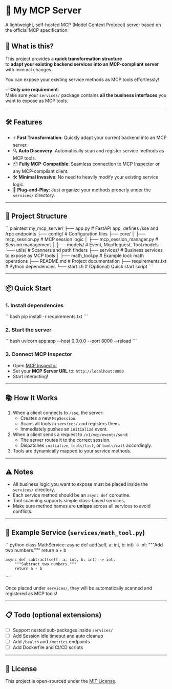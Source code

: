 # 🚀 My MCP Server

A lightweight, self-hosted MCP (Model Context Protocol) server based on the official MCP specification.

## 🚀 What is this?

This project provides a **quick transformation structure**  
to **adapt your existing backend services into an MCP-compliant server** with minimal changes.

You can expose your existing service methods as MCP tools effortlessly!

✅ **Only one requirement**:  
Make sure your `services/` package contains **all the business interfaces** you want to expose as MCP tools.

---

## 🛠️ Features

- ⚡ **Fast Transformation**: Quickly adapt your current backend into an MCP server.
- 🔍 **Auto Discovery**: Automatically scan and register service methods as MCP tools.
- 📦 **Fully MCP-Compatible**: Seamless connection to MCP Inspector or any MCP-compliant client.
- 🛠️ **Minimal Invasive**: No need to heavily modify your existing service logic.
- 🚀 **Plug-and-Play**: Just organize your methods properly under the `services/` directory.

---

## 📂 Project Structure

\`\`\`plaintext
my_mcp_server/
├── app.py                     # FastAPI app, defines /sse and /rpc endpoints
├── config/                     # Configuration files
├── core/
│   ├── mcp_session.py          # MCP session logic
│   ├── mcp_session_manager.py  # Session management
│   ├── models/                 # Event, McpRequest, Tool models
│   └── utils/                  # Scanners and path finders
├── services/                   # Business services to expose as MCP tools
│   ├── math_tool.py            # Example tool: math operations
├── README.md                   # Project documentation
├── requirements.txt            # Python dependencies
└── start.sh                    # (Optional) Quick start script
\`\`\`

---

## 📦 Quick Start

### 1. Install dependencies

\`\`\`bash
pip install -r requirements.txt
\`\`\`

### 2. Start the server

\`\`\`bash
uvicorn app:app --host 0.0.0.0 --port 8000 --reload
\`\`\`

### 3. Connect MCP Inspector

- Open [MCP Inspector](https://github.com/modelcontextprotocol/inspector)
- Set your **MCP Server URL** to: `http://localhost:8000`
- Start interacting!

---

## 📚 How It Works

1. When a client connects to `/sse`, the server:
   - Creates a new `McpSession`.
   - Scans all tools in `services/` and registers them.
   - Immediately pushes an `initialize` event.
2. When a client sends a request to `/v1/mcp/events/send`:
   - The server routes it to the correct session.
   - Dispatches `initialize`, `tools/list`, or `tools/call` accordingly.
3. Tools are dynamically mapped to your service methods.

---

## ⚠️ Notes

- All business logic you want to expose must be placed inside the `services/` directory.
- Each service method should be an `async def` coroutine.
- Tool scanning supports simple class-based services.
- Make sure method names are **unique** across all services to avoid conflicts.

---

## 📄 Example Service (`services/math_tool.py`)

\`\`\`python
class MathService:
    async def add(self, a: int, b: int) -> int:
        """Add two numbers."""
        return a + b

    async def subtract(self, a: int, b: int) -> int:
        """Subtract two numbers."""
        return a - b
\`\`\`

Once placed under `services/`, they will be automatically scanned and registered as MCP tools!

---

## 📋 Todo (optional extensions)

- [ ] Support nested sub-packages inside `services/`
- [ ] Add Session idle timeout and auto cleanup
- [ ] Add `/health` and `/metrics` endpoints
- [ ] Add Dockerfile and CI/CD scripts

---

## 📜 License

This project is open-sourced under the [MIT License](LICENSE).
